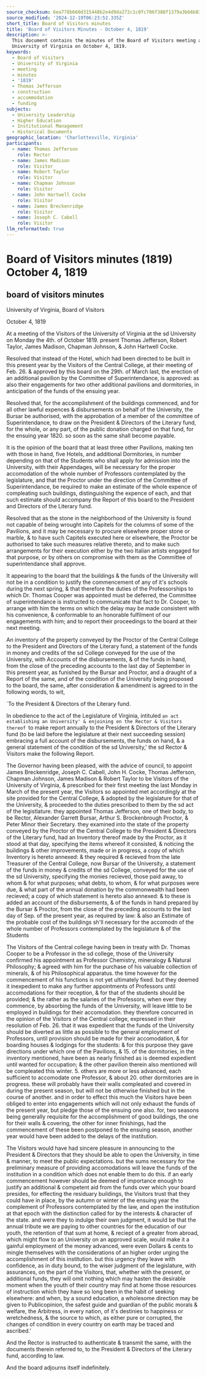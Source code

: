 ```yaml
---
source_checksum: 6ea778b660d315448b2e4d9da272c1c0fc706f388f1379a3b66b838daff37917
source_modified: '2024-12-19T06:23:52.335Z'
short_title: Board of Visitors minutes
title: 'Board of Visitors Minutes - October 4, 1819'
description: >-
  This document contains the minutes of the Board of Visitors meeting at the
  University of Virginia on October 4, 1819.
keywords:
  - Board of Visitors
  - University of Virginia
  - meeting
  - minutes
  - '1819'
  - Thomas Jefferson
  - construction
  - accommodation
  - funding
subjects:
  - University Leadership
  - Higher Education
  - Institutional Management
  - Historical Documents
geographic_location: 'Charlottesville, Virginia'
participants:
  - name: Thomas Jefferson
    role: Rector
  - name: James Madison
    role: Visitor
  - name: Robert Taylor
    role: Visitor
  - name: Chapman Johnson
    role: Visitor
  - name: John Hartwell Cocke
    role: Visitor
  - name: James Breckenridge
    role: Visitor
  - name: Joseph C. Cabell
    role: Visitor
llm_reformatted: true
---
```

Board of Visitors minutes (1819) October 4, 1819
================================================

board of visitors minutes
-------------------------

University of Virginia, Board of Visitors

October 4, 1819

At a meeting of the Visitors of the University of Virginia at the sd University on Monday the 4th. of October 1819. present Thomas Jefferson, Robert Taylor, James Madison, Chapman Johnson, & John Hartwell Cocke.

Resolved that instead of the Hotel, which had been directed to be built in this present year by the Visitors of the Central College, at their meeting of Feb. 26. & approved by this board on the 29th. of March last, the erection of an additional pavilion by the Committee of Superintendance, is approved: as also their engagements for two other additional pavilions and dormitories, in anticipation of the funds of the ensuing year.

Resolved that, for the accomplishment of the buildings commenced, and for all other lawful expences & disbursements on behalf of the University, the Bursar be authorised, with the approbation of a member of the committee of Superintendance, to draw on the President & Directors of the Literary fund, for the whole, or any part, of the public donation charged on that fund, for the ensuing year 1820. so soon as the same shall become payable.

It is the opinion of the board that at least three other Pavilions, making ten with those in hand, five Hotels, and additional Dormitories, in number depending on that of the Students who shall apply for admission into the University, with their Appendages, will be necessary for the proper accomodation of the whole number of Professors contemplated by the legislature, and that the Proctor under the direction of the Committee of Superintendance, be required to make an estimate of the whole expence of compleating such buildings, distinguishing the expence of each, and that such estimate should accompany the Report of this board to the President and Directors of the Literary fund.

Resolved that as the stone in the neighborhood of the University is found not capable of being wrought into Capitels for the columns of some of the Pavilions, and it may be necessary to procure elsewhere proper stone or marble, & to have such Capitels executed here or elsewhere, the Proctor be authorised to take such measures relative thereto, and to make such arrangements for their execution either by the two Italian artists engaged for that purpose, or by others on compromise with them as the Committee of superintendance shall approve.

It appearing to the board that the buildings & the funds of the University will not be in a condition to justify the commencement of any of it's schools during the next spring, & that therefore the duties of the Professorships to which Dr. Thomas Cooper was appointed must be deferred, the Committee of superintendance is instructed to communicate that fact to Dr. Cooper, to arrange with him the terms on which the delay may be made consistent with his convenience, & conformable to an honorable fulfilment of our engagements with him; and to report their proceedings to the board at their next meeting.

An inventory of the property conveyed by the Proctor of the Central College to the President and Directors of the Literary fund, a statement of the funds in money and credits of the sd College conveyed for the use of the University, with Accounts of the disbursements, & of the funds in hand, from the close of the preceding accounts to the last day of September in this present year, as funished by the Bursar and Proctor, and a draught of a Report of the same, and of the condition of the University being proposed to the board, the same, after consideration & amendment is agreed to in the following words, to wit,

`To the President & Directors of the Literary fund.

In obedience to the act of the Legislature of Virginia, intituled `an act establishing an University' & enjoining on the Rector & Visitors thereof `to make report annually to the President & Directors of the Literary fund (to be laid before the legislature at their next succeeding session) embracing a full account of the disbursements, the funds on hand, & a general statement of the condition of the sd University,' the sd Rector & Visitors make the following Report.

The Governor having been pleased, with the advice of council, to appoint James Breckenridge, Joseph C. Cabell, John H. Cocke, Thomas Jefferson, Chapman Johnson, James Madison & Robert Taylor to be Visitors of the University of Virginia, & prescribed for their first meeting the last Monday in March of the present year, the Visitors so appointed met accordingly at the site provided for the Central College, & adopted by the legislature for that of the University, & proceeded to the duties prescribed to them by the sd act of the legistlature. they appointed Thomas Jefferson, one of their body, to be Rector, Alexander Garrett Bursar, Arthur S. Brockenbrough Proctor, & Peter Minor their Secretary. they examined into the state of the property conveyed by the Proctor of the Central College to the President & Directors of the Literary fund, had an Inventory thereof made by the Proctor, as it stood at that day, specifying the items whereof it consisted, & noticing the buildings & other improvements, made or in progress, a copy of which Inventory is hereto annexed: & they required & recieved from the late Treasurer of the Central College, now Bursar of the University, a statement of the funds in money & credits of the sd College, conveyed for the use of the sd University, specifying the monies recieved, those paid away, to whom & for what purposes; what debts, to whom, & for what purposes were due, & what part of the annual donation by the commonwealth had been recieved; a copy of which statement is hereto also annexed: & to these is added an account of the disbursements, & of the funds in hand prepared by the Bursar & Proctor, from the close of the preceding accounts to the last day of Sep. of the present year, as required by law: & also an Estimate of the probable cost of the buildings sh'll necessary for the accomodn of the whole number of Professors contemplated by the legislature & of the Students

The Visitors of the Central college having been in treaty with Dr. Thomas Cooper to be a Professor in the sd college, those of the University confirmed his appointment as Professor Chemistry, mineralogy & Natural Philosophy; & agreed with him for the purchase of his valuable collection of minerals, & of his Philosophical apparatus. the time however for the commencement of his functions is not yet ultimately fixed. but they deemed it inexpedient to make any further appointments of Professors until accomodations for their reception, & for that of the students should be provided; & the rather as the salaries of the Professors, when ever they commence, by absorbing the funds of the University, will leave little to be employed in buildings for their accomodation. they therefore concurred in the opinion of the Visitors of the Central college, expressed in their resolution of Feb. 26. that it was expedient that the funds of the University should be diverted as little as possible to the general employment of Professors, until provision should be made for their accomodation, & for boarding houses & lodgings for the students: & for this purpose they gave directions under which one of the Pavilions, & 15. of the dormitories, in the inventory mentioned, have been as nearly finished as is deemed expedient until wanted for occupation; & the other pavilion therein also mentioned will be compleated this winter. 5. others are more or less advanced, each sufficient to accomodate one Professor, & about 20. other dormitories are in progress. these will probably have their walls compleated and covered in during the present season, but will not be otherwise finished but in the course of another. and in order to effect this much the Visitors have been obliged to enter into engagements which will not only exhaust the funds of the present year, but pledge those of the ensuing one also. for, two seasons being generally requisite for the accomplishment of good buildings, the one for their walls & covering, the other for inner finishings, had the commencement of these been postponed to the ensuing season, another year would have been added to the delays of the institution.

The Visitors would have had sincere pleasure in announcing to the President & Directors that they should be able to open the University, in time & manner, to meet the public expectations. but the sums necessary for the preliminary measure of providing accomodations will leave the funds of the institution in a condition which does not enable them to do this. if an early commencement however should be deemed of importance enough to justify an additional & competent aid from the funds over which your board presides, for effecting the residuary buildings, the Visitors trust that they could have in place, by the autumn or winter of the ensuing year the complement of Professors contemplated by the law, and open the institution at that epoch with the distinction called for by the interests & character of the state. and were they to indulge their own judgment, it would be that the annual tribute we are paying to other countries for the education of our youth, the retention of that sum at home, & reciept of a greater from abroad, which might flow to an University on an approved scale, would make it a gainful employment of the money advanced, were even Dollars & cents to mingle themselves with the considerations of an higher order urging the accomplishment of this institution. but this urgency they leave with confidence, as in duty bound, to the wiser judgment of the legislature, with assurances, on the part of the Visitors, that, whether with the present, or additional funds, they will omit nothing which may hasten the desirable moment when the youth of their country may find at home those resources of instruction which they have so long been in the habit of seeking elsewhere: and when, by a sound education, a wholesome direction may be given to Publicopinion, the safest guide and guardian of the public morals & welfare, the Arbitress, in every nation, of it's destinies to happiness or wretchedness, & the source to which, as either pure or corrupted, the changes of condition in every country on earth may be traced and ascribed.'

And the Rector is instructed to authenticate & transmit the same, with the documents therein referred to, to the President & Directors of the Literary fund, according to law.

And the board adjourns itself indefinitely.
